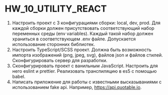 # HW_10_UTILITY_REACT

1. Настроить проект с 3 конфигурациями сборки: local, dev, prod. Для каждой сборки
   должен присутствовать соответствующий набор переменных среды (env variables).
   Каждый такой набор должен храниться в соответствующем .env файле.
   Допускается использование сторонних библиотек.
2. Настроить TypeScript/SCSS проект. Должна быть возможность импорта
   изображений (png, jpeg, svg), файлов json и файлов стилей. Сконфигурировать
   сервер для разработки.
3. Сконфигурировать проект с ванильным JavaScript. Настроить для него eslint и
   prettier. Реализовать транспиляцию в es5 с помощью babel.
4. Написать приложение для работы с известными высказываниями с
   использованием fake api. Например, https://api.quotable.io.
